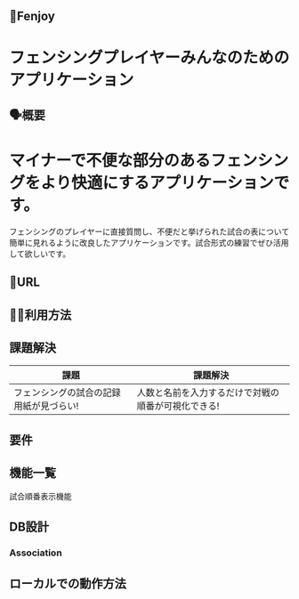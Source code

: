 ## 🤺Fenjoy
# フェンシングプレイヤーみんなのためのアプリケーション
## 🗣概要
# マイナーで不便な部分のあるフェンシングをより快適にするアプリケーションです。
フェンシングのプレイヤーに直接質問し、不便だと挙げられた試合の表について
簡単に見れるように改良したアプリケーションです。試合形式の練習でぜひ活用して欲しいです。
## 🔗URL

## 👩‍💻利用方法
## 課題解決
|  課題                                |  課題解決                                   |
| ----------------------------------- | ------------------------------------------ |
| フェンシングの試合の記録用紙が見づらい!   | 人数と名前を入力するだけで対戦の順番が可視化できる! |

## 要件
## 機能一覧
試合順番表示機能

## DB設計

### Association


## ローカルでの動作方法
